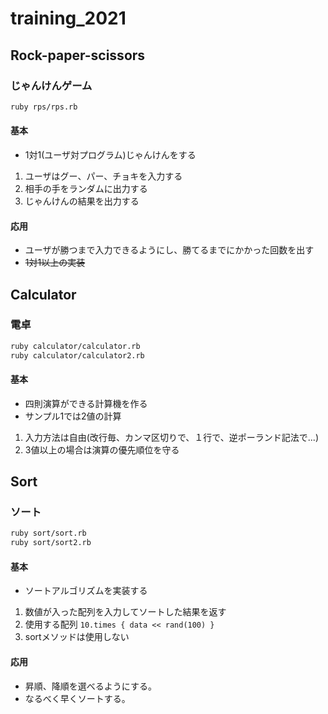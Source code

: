 # training_2021

## Rock-paper-scissors
### じゃんけんゲーム

```bash
ruby rps/rps.rb
```
#### 基本
- 1対1(ユーザ対プログラム)じゃんけんをする
1. ユーザはグー、パー、チョキを入力する
2. 相手の手をランダムに出力する
3. じゃんけんの結果を出力する
#### 応用
- ユーザが勝つまで入力できるようにし、勝てるまでにかかった回数を出す
- ~~1対1以上の実装~~

## Calculator
### 電卓

```bash
ruby calculator/calculator.rb
ruby calculator/calculator2.rb
```
#### 基本
- 四則演算ができる計算機を作る
- サンプル1では2値の計算
1. 入力方法は自由(改行毎、カンマ区切りで、１行で、逆ポーランド記法で...)
2. 3値以上の場合は演算の優先順位を守る

## Sort
### ソート
```bash
ruby sort/sort.rb
ruby sort/sort2.rb
```
#### 基本
- ソートアルゴリズムを実装する
1. 数値が入った配列を入力してソートした結果を返す
2. 使用する配列 `10.times { data << rand(100) }`
3. sortメソッドは使用しない
#### 応用
- 昇順、降順を選べるようにする。
- なるべく早くソートする。
